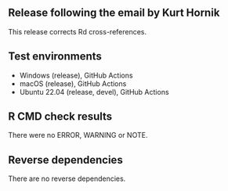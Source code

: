 ## Release following the email by Kurt Hornik

This release corrects Rd cross-references.

## Test environments

- Windows (release), GitHub Actions
- macOS (release), GitHub Actions
- Ubuntu 22.04 (release, devel), GitHub Actions

## R CMD check results

There were no ERROR, WARNING or NOTE.

## Reverse dependencies

There are no reverse dependencies.

